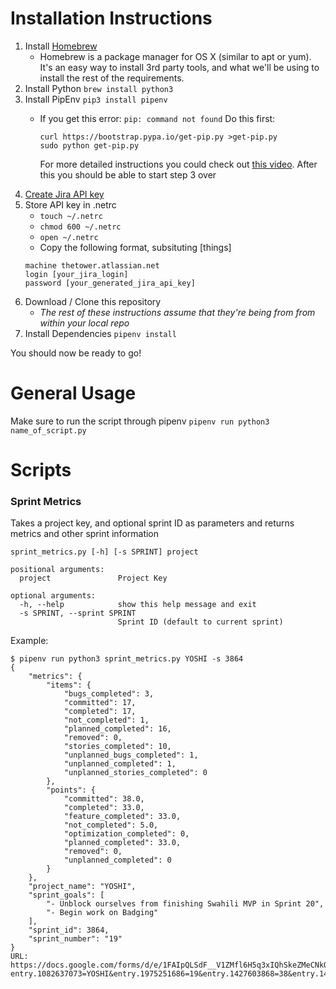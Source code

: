 # Installation Instructions
1. Install [Homebrew](https://brew.sh)
   - Homebrew is a package manager for OS X (similar to apt or yum). It's an easy way to install 3rd party tools, and what we'll be using to install the rest of the requirements.
2. Install Python
   `brew install python3`
3. Install PipEnv
   `pip3 install pipenv`
   -  If you get this error: `pip: command not found`
        Do this first:
       ```
       curl https://bootstrap.pypa.io/get-pip.py >get-pip.py
       sudo python get-pip.py
       ```

        For more detailed instructions you could check out [this video](https://www.youtube.com/watch?v=yBdZZGPpYxg).
        After this you should be able to start step 3 over 
4. [Create Jira API key](https://confluence.atlassian.com/cloud/api-tokens-938839638.html)
4. Store API key in .netrc
   - `touch ~/.netrc`
   - `chmod 600 ~/.netrc`
   - `open ~/.netrc`
   - Copy the following format, subsituting [things]
   ```
   machine thetower.atlassian.net
   login [your_jira_login]
   password [your_generated_jira_api_key]
   ```
4. Download / Clone this repository
   - *The rest of these instructions assume that they're being from from within your local repo*
5. Install Dependencies
   `pipenv install`

You should now be ready to go!

# General Usage
Make sure to run the script through pipenv
`pipenv run python3 name_of_script.py`

# Scripts
### Sprint Metrics
Takes a project key, and optional sprint ID as parameters and returns metrics and other sprint information
```
sprint_metrics.py [-h] [-s SPRINT] project

positional arguments:
  project               Project Key

optional arguments:
  -h, --help            show this help message and exit
  -s SPRINT, --sprint SPRINT
                        Sprint ID (default to current sprint)
```

Example:
```
$ pipenv run python3 sprint_metrics.py YOSHI -s 3864
{
    "metrics": {
        "items": {
            "bugs_completed": 3,
            "committed": 17,
            "completed": 17,
            "not_completed": 1,
            "planned_completed": 16,
            "removed": 0,
            "stories_completed": 10,
            "unplanned_bugs_completed": 1,
            "unplanned_completed": 1,
            "unplanned_stories_completed": 0
        },
        "points": {
            "committed": 38.0,
            "completed": 33.0,
            "feature_completed": 33.0,
            "not_completed": 5.0,
            "optimization_completed": 0,
            "planned_completed": 33.0,
            "removed": 0,
            "unplanned_completed": 0
        }
    },
    "project_name": "YOSHI",
    "sprint_goals": [
        "- Unblock ourselves from finishing Swahili MVP in Sprint 20",
        "- Begin work on Badging"
    ],
    "sprint_id": 3864,
    "sprint_number": "19"
}
URL:
https://docs.google.com/forms/d/e/1FAIpQLSdF__V1ZMfl6H5q3xIQhSkeZMeCNkOHUdTBFdYA1HBavH31hA/viewform?entry.1082637073=YOSHI&entry.1975251686=19&entry.1427603868=38&entry.1486076673=33&entry.493624591=33&entry.1333444050=0&entry.254612996=33&entry.2092919144=0&entry.611444996=5&entry.976792423=0&entry.2095001800=17&entry.1399119358=17&entry.954885633=16&entry.485777497=1&entry.1980453543=10&entry.370334542=0&entry.448087930=3&entry.1252702382=1&entry.128659456=1&entry.976792423=0&
```
